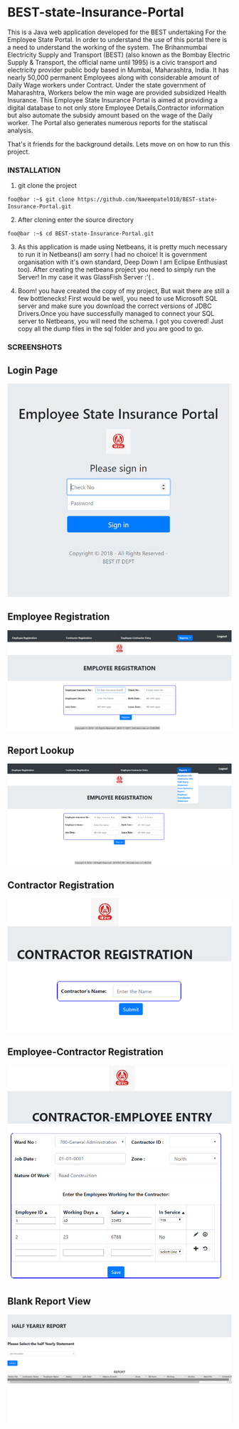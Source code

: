 # BEST-state-Insurance-Portal
This is a  Java web application developed for the BEST undertaking For the Employee State Portal. In order to understand the use of this portal there is a need to understand the working of the system. The Brihanmumbai Electricity Supply and Transport (BEST) (also known as the Bombay Electric Supply & Transport, the official name until 1995) is a civic transport and electricity provider public body based in Mumbai, Maharashtra, India. It has nearly 50,000 permanent Employees along with considerable amount of Daily Wage workers under Contract.
Under the state government of Maharashtra, Workers below the min wage are provided subsidized Health Insurance. This Employee State Insurance Portal is aimed at providing a digital database to not only store Employee Details,Contractor information but also automate the subsidy amount based on the wage of the Daily worker. The Portal also generates numerous reports for the statiscal analysis.

That's it friends for the background details. Lets move on on how to run this project.

### INSTALLATION

1. git clone the project
```console
foo@bar :~$ git clone https://github.com/Naeempatel010/BEST-state-Insurance-Portal.git
```

2. After cloning enter the source directory
```console
foo@bar :~$ cd BEST-state-Insurance-Portal.git
```
3. As this application is made using Netbeans, it is pretty much necessary to run it in Netbeans(I am sorry I had no choice! It is government organisation with it's own standard, Deep Down I am Eclipse Enthusiast too). After creating the netbeans project you need to simply run the Server! In my case it was GlassFish Server :'( . 

4. Boom! you have created the copy of my project, But wait there are still a few bottlenecks! First would be well, you need to use Microsoft SQL server and make sure you download the correct versions of JDBC Drivers.Once you have successfully managed to connect your SQL server to Netbeans, you will need the schema. I got you covered! Just copy all the dump files in the sql folder and you are good to go.

### SCREENSHOTS
## Login Page
![Login Page](https://github.com/Naeempatel010/BEST-state-Insurance-Portal/blob/master/website_images/index.jpeg)

## Employee Registration
![Employee Registration](https://github.com/Naeempatel010/BEST-state-Insurance-Portal/blob/master/website_images/main.jpg)


## Report Lookup
![Report Lookup](https://github.com/Naeempatel010/BEST-state-Insurance-Portal/blob/master/website_images/reportshow.jpg)


## Contractor Registration
![Contractor Registration](https://github.com/Naeempatel010/BEST-state-Insurance-Portal/blob/master/website_images/contractor.jpg)


## Employee-Contractor Registration
![Employee-Contractor Registration](https://github.com/Naeempatel010/BEST-state-Insurance-Portal/blob/master/website_images/form.jpeg)


## Blank Report View
![Blank Report View](https://github.com/Naeempatel010/BEST-state-Insurance-Portal/blob/master/website_images/report1.jpg)
